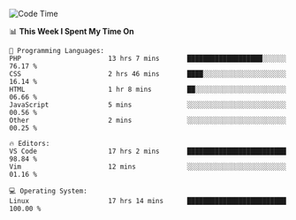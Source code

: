 <!-- [![Top Langs](https://github-readme-stats.vercel.app/api/top-langs/?username=gagahsyuja&theme=dracula&hide_border=true&border_radius=7)](https://github.com/anuraghazra/github-readme-stats) -->

<!--START_SECTION:waka-->
![Code Time](http://img.shields.io/badge/Code%20Time-37%20hrs%2015%20mins-blue)

📊 **This Week I Spent My Time On** 

```text
💬 Programming Languages: 
PHP                      13 hrs 7 mins       ███████████████████░░░░░░   76.17 % 
CSS                      2 hrs 46 mins       ████░░░░░░░░░░░░░░░░░░░░░   16.14 % 
HTML                     1 hr 8 mins         ██░░░░░░░░░░░░░░░░░░░░░░░   06.66 % 
JavaScript               5 mins              ░░░░░░░░░░░░░░░░░░░░░░░░░   00.56 % 
Other                    2 mins              ░░░░░░░░░░░░░░░░░░░░░░░░░   00.25 % 

🔥 Editors: 
VS Code                  17 hrs 2 mins       █████████████████████████   98.84 % 
Vim                      12 mins             ░░░░░░░░░░░░░░░░░░░░░░░░░   01.16 % 

💻 Operating System: 
Linux                    17 hrs 14 mins      █████████████████████████   100.00 % 
```


<!--END_SECTION:waka-->
